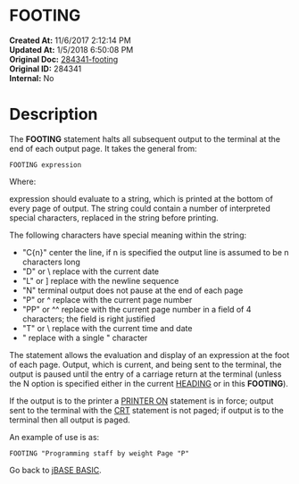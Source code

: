 # FOOTING

**Created At:** 11/6/2017 2:12:14 PM  
**Updated At:** 1/5/2018 6:50:08 PM  
**Original Doc:** [284341-footing](https://docs.jbase.com/36868-jbase-basic/284341-footing)  
**Original ID:** 284341  
**Internal:** No  


# Description

The **FOOTING** statement halts all subsequent output to the terminal at the end of each output page. It takes the general from:

```
FOOTING expression
```

Where:

expression should evaluate to a string, which is printed at the bottom of every page of output. The string could contain a number of interpreted special characters, replaced in the string before printing.

The following characters have special meaning within the string:

- "C{n}" center the line, if n is specified the output line is assumed to be n characters long
- "D" or \\ replace with the current date
- "L" or ] replace with the newline sequence
- "N" terminal output does not pause at the end of each page
- "P" or ^ replace with the current page number
- "PP" or ^^ replace with the current page number in a field of 4 characters; the field is right justified
- "T" or \ replace with the current time and date
- " replace with a single " character


The statement allows the evaluation and display of an expression at the foot of each page. Output, which is current, and being sent to the terminal, the output is paused until the entry of a carriage return at the terminal (unless the N option is specified either in the current [HEADING](./../heading) or in this **FOOTING**).

If the output is to the printer a [PRINTER ON](./../printer) statement is in force; output sent to the terminal with the [CRT](./../crt) statement is not paged; if output is to the terminal then all output is paged.

An example of use is as:

```
FOOTING "Programming staff by weight Page "P"
```



Go back to [jBASE BASIC](./../jbase-basic-programmers-reference-guide).
